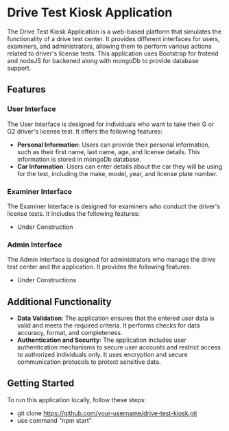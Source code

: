 # Drive Test Kiosk Application

The Drive Test Kiosk Application is a web-based platform that simulates the functionality of a drive test center. It provides different interfaces for users, examiners, and administrators, allowing them to perform various actions related to driver's license tests. This application uses Bootstrap for frotend and nodeJS for backened along with
mongoDb to provide database support.

## Features

### User Interface

The User Interface is designed for individuals who want to take their G or G2 driver's license test. It offers the following features:

- **Personal Information**: Users can provide their personal information, such as their first name, last name, age, and license details. This information is stored in mongoDb database.
- **Car Information**: Users can enter details about the car they will be using for the test, including the make, model, year, and license plate number.

### Examiner Interface

The Examiner Interface is designed for examiners who conduct the driver's license tests. It includes the following features:

- Under Construction

### Admin Interface

The Admin Interface is designed for administrators who manage the drive test center and the application. It provides the following features:

- Under Constructions

## Additional Functionality

- **Data Validation**: The application ensures that the entered user data is valid and meets the required criteria. It performs checks for data accuracy, format, and completeness.
- **Authentication and Security**: The application includes user authentication mechanisms to secure user accounts and restrict access to authorized individuals only. It uses encryption and secure communication protocols to protect sensitive data.

## Getting Started

To run this application locally, follow these steps:

- git clone https://github.com/your-username/drive-test-kiosk.git
- use command "npm start"

